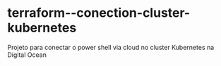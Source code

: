 # terraform--conection-cluster-kubernetes
Projeto para conectar o power shell  via cloud no cluster Kubernetes na Digital Ocean
